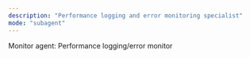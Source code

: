 ```yaml
---
description: "Performance logging and error monitoring specialist"
mode: "subagent"
---
```


Monitor agent: Performance logging/error monitor